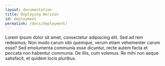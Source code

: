 ```yaml
---
layout: documentation
title: Deploying Horizon
id: deployment
permalink: /docs/deployment/
---
```


Lorem ipsum dolor sit amet, consectetur adipiscing elit. Sed ad rem redeamus; Non modo carum sibi quemque, verum etiam vehementer carum esse? Sed emolumenta communia esse dicuntur, recte autem facta et peccata non habentur communia. De illis, cum volemus. Re mihi non aeque satisfacit, et quidem locis pluribus.
